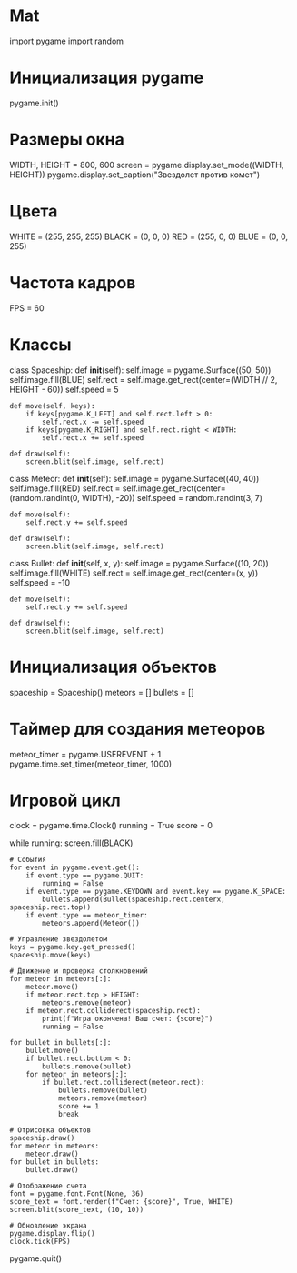 # Mat
import pygame
import random

# Инициализация pygame
pygame.init()

# Размеры окна
WIDTH, HEIGHT = 800, 600
screen = pygame.display.set_mode((WIDTH, HEIGHT))
pygame.display.set_caption("Звездолет против комет")

# Цвета
WHITE = (255, 255, 255)
BLACK = (0, 0, 0)
RED = (255, 0, 0)
BLUE = (0, 0, 255)

# Частота кадров
FPS = 60

# Классы
class Spaceship:
    def __init__(self):
        self.image = pygame.Surface((50, 50))
        self.image.fill(BLUE)
        self.rect = self.image.get_rect(center=(WIDTH // 2, HEIGHT - 60))
        self.speed = 5

    def move(self, keys):
        if keys[pygame.K_LEFT] and self.rect.left > 0:
            self.rect.x -= self.speed
        if keys[pygame.K_RIGHT] and self.rect.right < WIDTH:
            self.rect.x += self.speed

    def draw(self):
        screen.blit(self.image, self.rect)

class Meteor:
    def __init__(self):
        self.image = pygame.Surface((40, 40))
        self.image.fill(RED)
        self.rect = self.image.get_rect(center=(random.randint(0, WIDTH), -20))
        self.speed = random.randint(3, 7)

    def move(self):
        self.rect.y += self.speed

    def draw(self):
        screen.blit(self.image, self.rect)

class Bullet:
    def __init__(self, x, y):
        self.image = pygame.Surface((10, 20))
        self.image.fill(WHITE)
        self.rect = self.image.get_rect(center=(x, y))
        self.speed = -10

    def move(self):
        self.rect.y += self.speed

    def draw(self):
        screen.blit(self.image, self.rect)

# Инициализация объектов
spaceship = Spaceship()
meteors = []
bullets = []

# Таймер для создания метеоров
meteor_timer = pygame.USEREVENT + 1
pygame.time.set_timer(meteor_timer, 1000)

# Игровой цикл
clock = pygame.time.Clock()
running = True
score = 0

while running:
    screen.fill(BLACK)

    # События
    for event in pygame.event.get():
        if event.type == pygame.QUIT:
            running = False
        if event.type == pygame.KEYDOWN and event.key == pygame.K_SPACE:
            bullets.append(Bullet(spaceship.rect.centerx, spaceship.rect.top))
        if event.type == meteor_timer:
            meteors.append(Meteor())

    # Управление звездолетом
    keys = pygame.key.get_pressed()
    spaceship.move(keys)

    # Движение и проверка столкновений
    for meteor in meteors[:]:
        meteor.move()
        if meteor.rect.top > HEIGHT:
            meteors.remove(meteor)
        if meteor.rect.colliderect(spaceship.rect):
            print(f"Игра окончена! Ваш счет: {score}")
            running = False

    for bullet in bullets[:]:
        bullet.move()
        if bullet.rect.bottom < 0:
            bullets.remove(bullet)
        for meteor in meteors[:]:
            if bullet.rect.colliderect(meteor.rect):
                bullets.remove(bullet)
                meteors.remove(meteor)
                score += 1
                break

    # Отрисовка объектов
    spaceship.draw()
    for meteor in meteors:
        meteor.draw()
    for bullet in bullets:
        bullet.draw()

    # Отображение счета
    font = pygame.font.Font(None, 36)
    score_text = font.render(f"Счет: {score}", True, WHITE)
    screen.blit(score_text, (10, 10))

    # Обновление экрана
    pygame.display.flip()
    clock.tick(FPS)

pygame.quit()
